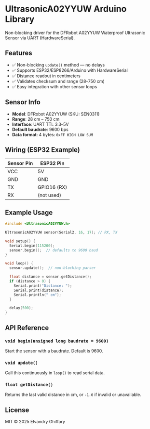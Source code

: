 # UltrasonicA02YYUW Arduino Library

Non-blocking driver for the DFRobot A02YYUW Waterproof Ultrasonic Sensor via UART (HardwareSerial).

## Features

- ✅ Non-blocking `update()` method — no delays
- ✅ Supports ESP32/ESP8266/Arduino with HardwareSerial
- ✅ Distance readout in centimeters
- ✅ Validates checksum and range (28–750 cm)
- ✅ Easy integration with other sensor loops

## Sensor Info

- **Model**: DFRobot A02YYUW (SKU: SEN0311)
- **Range**: 28 cm – 750 cm
- **Interface**: UART TTL 3.3–5V
- **Default baudrate**: 9600 bps
- **Data format**: 4 bytes: `0xFF HIGH LOW SUM`

## Wiring (ESP32 Example)

| Sensor Pin | ESP32 Pin   |
|------------|-------------|
| VCC        | 5V          |
| GND        | GND         |
| TX         | GPIO16 (RX) |
| RX         | (not used)  |

## Example Usage

```cpp
#include <UltrasonicA02YYUW.h>

UltrasonicA02YYUW sensor(Serial2, 16, 17); // RX, TX

void setup() {
  Serial.begin(115200);
  sensor.begin();  // defaults to 9600 baud
}

void loop() {
  sensor.update();  // non-blocking parser

  float distance = sensor.getDistance();
  if (distance > 0) {
    Serial.print("Distance: ");
    Serial.print(distance);
    Serial.println(" cm");
  }

  delay(500);
}
```

## API Reference

### `void begin(unsigned long baudrate = 9600)`
Start the sensor with a baudrate. Default is 9600.

### `void update()`
Call this continuously in `loop()` to read serial data.

### `float getDistance()`
Returns the last valid distance in cm, or `-1.0` if invalid or unavailable.

## License

MIT © 2025 Elvandry Ghiffary
